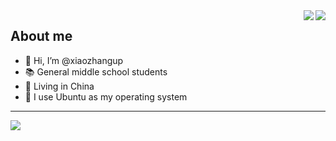 
<img align="right" src="https://github-readme-stats.vercel.app/api?username=xiaozhangup&layout=compact&hide_border=false&show_icons=true&theme=tokyonight">

<img align="right" src="https://github-readme-stats.vercel.app/api/top-langs/?username=xiaozhangup&layout=compact&hide_border=true&show_icons=true&card_width=445&theme=tokyonight">

## About me

- 👋 Hi, I’m @xiaozhangup
- 📚️ General middle school students
- 💉 Living in China
- 🦐 I use Ubuntu as my operating system
---
<img align="left" src="https://count.getloli.com/get/@xiaozhangup">
